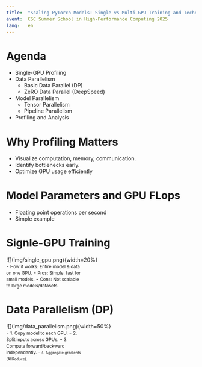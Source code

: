 ```yaml
---
title:  "Scaling PyTorch Models: Single vs Multi-GPU Training and Techniques"
event:  CSC Summer School in High-Performance Computing 2025
lang:   en
---
```


# Agenda

- Single-GPU Profiling
- Data Parallelism
    - Basic Data Parallel (DP)
    - ZeRO Data Parallel (DeepSpeed)
- Model Parallelism
    - Tensor Parallelism
    - Pipeline Parallelism
- Profiling and Analysis


# Why Profiling Matters

- Visualize computation, memory, communication.
- Identify bottlenecks early.
- Optimize GPU usage efficiently


# Model Parameters and GPU FLops

- Floating point operations per second
- Simple example


# Signle-GPU Training
<div class="column"  style="width:58%">
  ![](img/single_gpu.png){width=20%}
</div>
<div class="column"  style="width:40%">
  - <small>How it works: Entire model & data on one GPU.</small>
  - <small>Pros: Simple, fast for small models.</small>
  - <small>Cons: Not scalable to large models/datasets.</small>
</div>


# Data Parallelism (DP)
<div class="column"  style="width:58%">
  ![](img/data_parallelism.png){width=50%}
</div>
<div class="column"  style="width:40%">
  - <small>1. Copy model to each GPU.</small>
  - <small>2. Split inputs across GPUs.</small>
  - <small>3. Compute forward/backward independently.
  - <small>4. Aggregate gradients (AllReduce).</small>
</div>    

